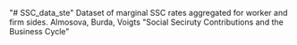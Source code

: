 "# SSC_data_ste" 
Dataset of marginal SSC rates aggregated for worker and firm sides.
Almosova, Burda, Voigts "Social Seciruty Contributions and the Business Cycle"
